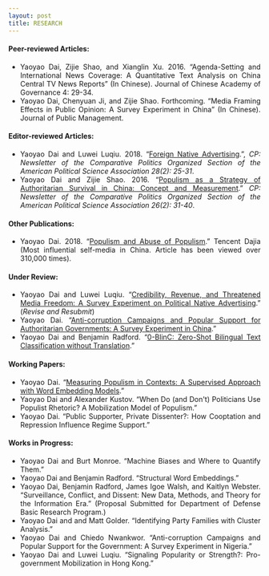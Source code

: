 ```yaml
---
layout: post
title: RESEARCH
---
```


<h4> Peer-reviewed Articles: </h4>

<ul align='justify'>
  <li>Yaoyao Dai, Zijie Shao, and Xianglin Xu. 2016. “Agenda-Setting and International News Coverage: A Quantitative Text Analysis on China Central TV News Reports” (In Chinese). Journal of Chinese Academy of Governance 4: 29-34. </li>
  <li>Yaoyao Dai, Chenyuan Ji, and Zijie Shao. Forthcoming. “Media Framing Effects in Public Opinion: A Survey Experiment in China” (In Chinese). Journal of Public Management.</li>
</ul>

<h4> Editor-reviewed Articles: </h4>

<ul align='justify'>
  <li>Yaoyao Dai and Luwei Luqiu. 2018.  “<a href="http://comparativenewsletter.com/files/archived_newsletters/2018_fall.pdf">Foreign Native Advertising</a>.”, <i>CP: Newsletter of the Comparative Politics Organized Section of the American Political Science Association 28(2): 25-31</i>.</li>
  <li>Yaoyao Dai and Zijie Shao. 2016. “<a href="http://comparativenewsletter.com/files/archived_newsletters/fall_2016.pdf">Populism as a Strategy of Authoritarian Survival in China: Concept and Measurement</a>.” <i>CP: Newsletter of the Comparative Politics Organized Section of the American Political Science Association 26(2): 31-40</i>. </li>
</ul>

<h4> Other Publications: </h4>

<ul align='justify'>
  <li>Yaoyao Dai. 2018. “<a href="https://dajia.qq.com/original/owl/dyy180420.html">Populism and Abuse of Populism</a>.” Tencent Dajia (Most influential self-media in China. Article has been viewed over 310,000 times). </li>
</ul>

<h4> Under Review: </h4>

<ul align='justify'>
  <li>Yaoyao Dai and Luwei Luqiu. “<a href="/files/Dai_PNA.pdf">Credibility, Revenue, and Threatened Media Freedom: A Survey Experiment on Political Native Advertising</a>.” (<i>Revise and Resubmit</i>)</li>
  <li>Yaoyao Dai. “<a href="/files/Dai_Anti-Corruption.pdf">Anti-corruption Campaigns and Popular Support for Authoritarian Governments: A Survey Experiment in China</a>.” </li>
  <li>Yaoyao Dai and Benjamin Radford. “<a href="/files/Dai_0BlinC.pdf">0-BlinC: Zero-Shot Bilingual Text Classification without Translation</a>.” </li>
</ul>

<h4> Working Papers: </h4>

<ul align='justify'>
  <li>Yaoyao Dai. “<a href="/files/Dai_Populism.pdf">Measuring Populism in Contexts: A Supervised Approach with Word Embedding Models</a>.” </li>
  <li>Yaoyao Dai and Alexander Kustov. “When Do (and Don't) Politicians Use Populist Rhetoric? A Mobilization Model of Populism.” </li>
  <li>Yaoyao Dai. “Public Supporter, Private Dissenter?: How Cooptation and Repression Influence Regime Support.”</li>
</ul>

<h4> Works in Progress: </h4>

<ul align='justify'>
  <li>Yaoyao Dai and Burt Monroe. “Machine Biases and Where to Quantify Them.” </li>
  <li>Yaoyao Dai and Benjamin Radford. “Structural Word Embeddings.”</li>
  <li>Yaoyao Dai, Benjamin Radford, James Igoe Walsh, and Kaitlyn Webster. “Surveillance, Conflict, and Dissent: New Data, Methods, and Theory for the Information Era.” (Proposal Submitted for Department of Defense Basic Research Program.) </li>
  <li>Yaoyao Dai and and Matt Golder. “Identifying Party Families with Cluster Analysis.”</li>
  <li>Yaoyao Dai and Chiedo Nwankwor. “Anti-corruption Campaigns and Popular Support for the Government: A Survey Experiment in Nigeria.”</li>
  <li>Yaoyao Dai and Luwei Luqiu. “Signaling Popularity or Strength?: Pro-government Mobilization in Hong Kong.” </li>
</ul>
